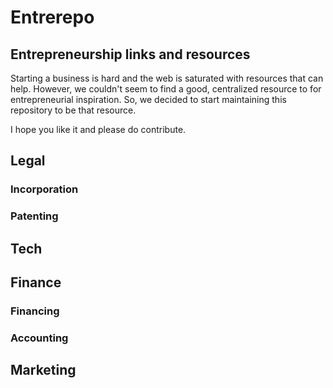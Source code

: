#   Entrerepo
##  Entrepreneurship links and resources

Starting a business is hard and the web is saturated with resources that can help. However, we couldn't seem to find a good, centralized resource to for entrepreneurial inspiration. So, we decided to start maintaining this repository to be that resource.

I hope you like it and please do contribute.

##  Legal

### Incorporation

### Patenting

##  Tech

##  Finance

### Financing

### Accounting

##  Marketing
